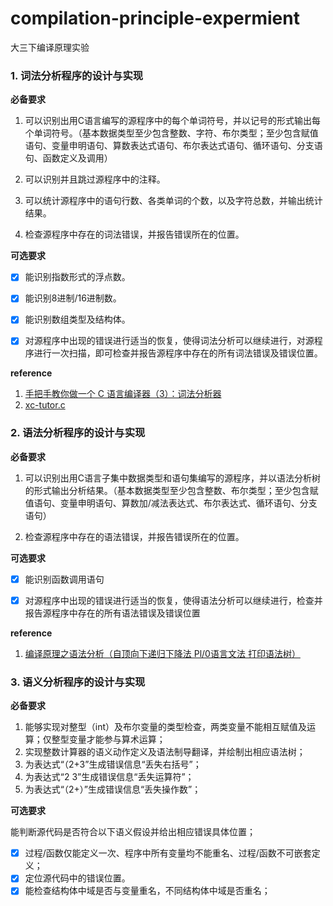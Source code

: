 # compilation-principle-expermient
大三下编译原理实验



### 1. 词法分析程序的设计与实现

**必备要求**

1. 可以识别出用C语言编写的源程序中的每个单词符号，并以记号的形式输出每个单词符号。（基本数据类型至少包含整数、字符、布尔类型；至少包含赋值语句、变量申明语句、算数表达式语句、布尔表达式语句、循环语句、分支语句、函数定义及调用）

2. 可以识别并且跳过源程序中的注释。

3. 可以统计源程序中的语句行数、各类单词的个数，以及字符总数，并输出统计结果。

4. 检查源程序中存在的词法错误，并报告错误所在的位置。

**可选要求**

- [x] 能识别指数形式的浮点数。

- [x] 能识别8进制/16进制数。
- [x] 能识别数组类型及结构体。
- [x] 对源程序中出现的错误进行适当的恢复，使得词法分析可以继续进行，对源程序进行一次扫描，即可检查并报告源程序中存在的所有词法错误及错误位置。



**reference**

1. [手把手教你做一个 C 语言编译器（3）：词法分析器](https://wizardforcel.gitbooks.io/diy-c-compiler/content/4.html)
2. [xc-tutor.c](https://github.com/lotabout/write-a-C-interpreter/tree/step-2)



### 2. 语法分析程序的设计与实现

**必备要求**

1. 可以识别出用C语言子集中数据类型和语句集编写的源程序，并以语法分析树的形式输出分析结果。（基本数据类型至少包含整数、布尔类型；至少包含赋值语句、变量申明语句、算数加/减法表达式、布尔表达式、循环语句、分支语句）

2.  检查源程序中存在的语法错误，并报告错误所在的位置。

**可选要求**

- [x] 能识别函数调用语句

- [x] 对源程序中出现的错误进行适当的恢复，使得语法分析可以继续进行，检查并报告源程序中存在的所有语法错误及错误位置

**reference**

1. [编译原理之语法分析（自顶向下递归下降法 Pl/0语言文法 打印语法树）](https://blog.csdn.net/qq_38247544/article/details/84582654)



### 3. 语义分析程序的设计与实现

**必备要求**

1. 能够实现对整型（int）及布尔变量的类型检查，两类变量不能相互赋值及运算；仅整型变量才能参与算术运算；
2. 实现整数计算器的语义动作定义及语法制导翻译，并绘制出相应语法树；
3. 为表达式“（2+3”生成错误信息“丢失右括号”；
4. 为表达式“2 3”生成错误信息“丢失运算符”；
5. 为表达式“（2+）”生成错误信息“丢失操作数”；

**可选要求**

能判断源代码是否符合以下语义假设并给出相应错误具体位置；

- [x] 过程/函数仅能定义一次、程序中所有变量均不能重名、过程/函数不可嵌套定义；
- [x] 定位源代码中的错误位置。
- [x] 能检查结构体中域是否与变量重名，不同结构体中域是否重名；